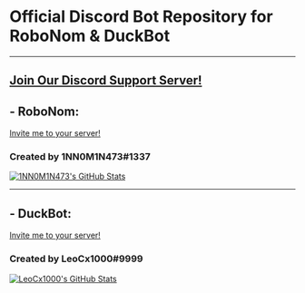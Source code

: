 # Official Discord Bot Repository for RoboNom & DuckBot

-----------------------------------------

## [Join Our Discord Support Server!](https://discord.gg/CD2UfNhSev)

## - RoboNom:
[Invite me to your server!](https://discord.com/oauth2/authorize?client_id=788139657711452190&scope=bot)
### Created by 1NN0M1N473#1337
[![1NN0M1N473's GitHub Stats](https://github-readme-stats.vercel.app/api?username=1NN0M1N473&count_private=true&show_icons=true&theme=dark)](https://github.com/1NN0M1N473)

---

## - DuckBot:
[Invite me to your server!](https://discord.com/api/oauth2/authorize?client_id=788278464474120202&permissions=8&scope=bot)
### Created by LeoCx1000#9999
[![LeoCx1000's GitHub Stats](https://github-readme-stats.vercel.app/api?username=LeoCx1000&count_private=true&show_icons=true&theme=dark)](https://github.com/LeoCx1000)
